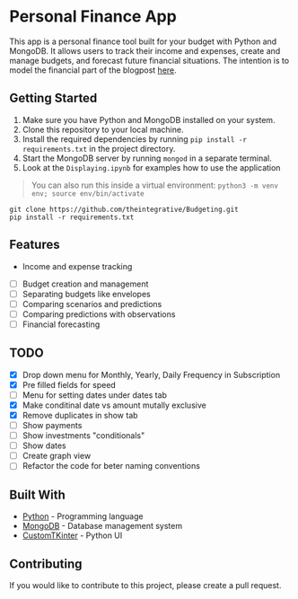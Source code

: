 # Personal Finance App

This app is a personal finance tool built for your budget with Python and MongoDB. It allows users to track their income and expenses, create and manage budgets, and forecast future financial situations. The intention is to model the financial part of the blogpost [here](https://theintegrative.net/p/plan-for-the-future/).

## Getting Started

1. Make sure you have Python and MongoDB installed on your system.
2. Clone this repository to your local machine.
3. Install the required dependencies by running `pip install -r requirements.txt` in the project directory.
4. Start the MongoDB server by running `mongod` in a separate terminal.
5. Look at the `Displaying.ipynb` for examples how to use the application 

> You can also run this inside a virtual environment: `python3 -m venv env; source env/bin/activate`

```shell
git clone https://github.com/theintegrative/Budgeting.git
pip install -r requirements.txt
```

## Features

- Income and expense tracking
- [ ] Budget creation and management
- [ ] Separating budgets like envelopes
- [ ] Comparing scenarios and predictions
- [ ] Comparing predictions with observations
- [ ] Financial forecasting

## TODO
- [x] Drop down menu for Monthly, Yearly, Daily Frequency in Subscription
- [x] Pre filled fields for speed
- [ ] Menu for setting dates under dates tab
- [x] Make conditinal date vs amount mutally exclusive
- [x] Remove duplicates in show tab
- [ ] Show payments
- [ ] Show investments "conditionals"
- [ ] Show dates
- [ ] Create graph view
- [ ] Refactor the code for beter naming conventions 

## Built With

- [Python](https://www.python.org/) - Programming language
- [MongoDB](https://www.mongodb.com/) - Database management system
- [CustomTKinter](https://github.com/TomSchimansky/CustomTkinter) - Python UI 

## Contributing

If you would like to contribute to this project, please create a pull request.
